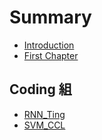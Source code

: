 # Summary

* [Introduction](README.md)
* [First Chapter](chapter1.md)

## Coding 組

* [RNN\_Ting](coding-zu/rnn.md)
* [SVM\_CCL](svmccl.md)

